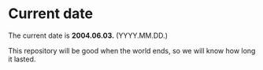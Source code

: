 # Current date

The current date is **2004.06.03.** (YYYY.MM.DD.)

This repository will be good when the world ends, so we will know how long it lasted.
